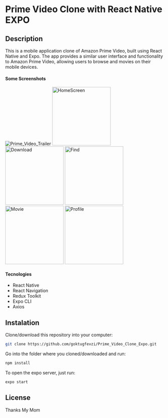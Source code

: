 # Prime Video Clone with React Native EXPO

## Description

This is a mobile application clone of Amazon Prime Video, built using React Native and Expo. 
The app provides a similar user interface and functionality to Amazon Prime Video, allowing users to browse and movies on their mobile devices.

#### Some Screenshots

![Prime_Video_Trailer](https://user-images.githubusercontent.com/64567701/227070017-de157d73-337b-4b17-8442-1d21ff53ad8b.gif)
<img width="185" alt="HomeScreen" src="https://user-images.githubusercontent.com/64567701/227070303-da402458-77f3-4330-90d3-1195cace6ac8.png">
<img width="185" alt="Download" src="https://user-images.githubusercontent.com/64567701/227070308-d80dc33f-a7f8-49fa-94e3-2fa2c9dad43d.png">
<img width="185" alt="Find" src="https://user-images.githubusercontent.com/64567701/227070319-2ba362f6-bf54-4d10-9472-f08b607b2a58.png">
<img width="185" alt="Movie" src="https://user-images.githubusercontent.com/64567701/227070339-67129487-9e32-4cd0-94b4-f7f0d1ad1146.png">
<img width="185" alt="Profile" src="https://user-images.githubusercontent.com/64567701/227071398-1c1b752c-3776-4e4d-8c7f-713ada560678.png">

#### Tecnologies

- React Native
- React Navigation
- Redux Toolkit
- Expo CLI
- Axios

## Instalation

Clone/download this repository into your computer:

```sh
git clone https://github.com/goktugfevzi/Prime_Video_Clone_Expo.git
```

Go into the folder where you cloned/downloaded and run:

```sh
npm install
```

To open the expo server, just run:

```sh
expo start
```

## License
Thanks My Mom
